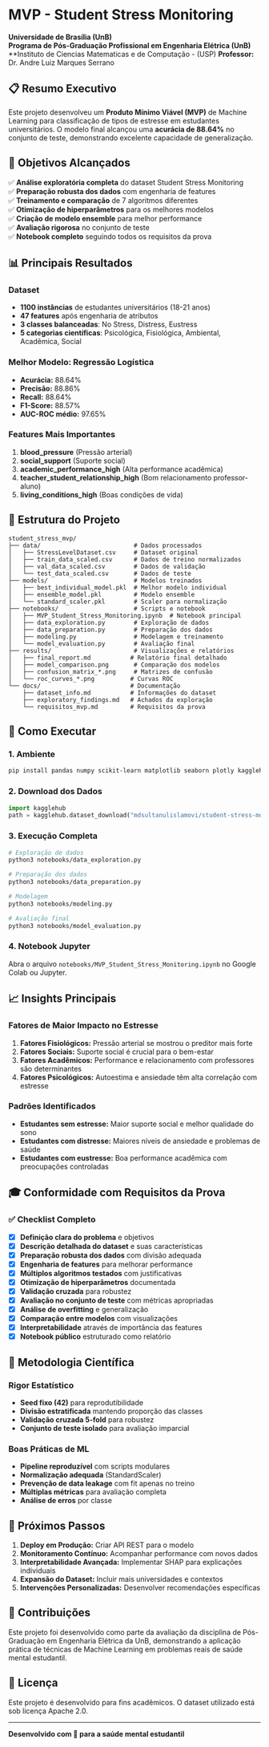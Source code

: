 # MVP - Student Stress Monitoring

**Universidade de Brasília (UnB)**  
**Programa de Pós-Graduação Profissional em Engenharia Elétrica (UnB)**  
**Instituto de Ciencias Matematicas e de Computação - (USP) 
**Professor:** Dr. Andre Luiz Marques Serrano  


## 📋 Resumo Executivo

Este projeto desenvolveu um **Produto Mínimo Viável (MVP)** de Machine Learning para classificação de tipos de estresse em estudantes universitários. O modelo final alcançou uma **acurácia de 88.64%** no conjunto de teste, demonstrando excelente capacidade de generalização.

## 🎯 Objetivos Alcançados

✅ **Análise exploratória completa** do dataset Student Stress Monitoring  
✅ **Preparação robusta dos dados** com engenharia de features  
✅ **Treinamento e comparação** de 7 algoritmos diferentes  
✅ **Otimização de hiperparâmetros** para os melhores modelos  
✅ **Criação de modelo ensemble** para melhor performance  
✅ **Avaliação rigorosa** no conjunto de teste  
✅ **Notebook completo** seguindo todos os requisitos da prova

## 📊 Principais Resultados

### Dataset
- **1100 instâncias** de estudantes universitários (18-21 anos)
- **47 features** após engenharia de atributos
- **3 classes balanceadas**: No Stress, Distress, Eustress
- **5 categorias científicas**: Psicológica, Fisiológica, Ambiental, Acadêmica, Social

### Melhor Modelo: Regressão Logística
- **Acurácia:** 88.64%
- **Precisão:** 88.86%
- **Recall:** 88.64%
- **F1-Score:** 88.57%
- **AUC-ROC médio:** 97.65%

### Features Mais Importantes
1. **blood_pressure** (Pressão arterial)
2. **social_support** (Suporte social)
3. **academic_performance_high** (Alta performance acadêmica)
4. **teacher_student_relationship_high** (Bom relacionamento professor-aluno)
5. **living_conditions_high** (Boas condições de vida)

## 📁 Estrutura do Projeto

```
student_stress_mvp/
├── data/                          # Dados processados
│   ├── StressLevelDataset.csv     # Dataset original
│   ├── train_data_scaled.csv      # Dados de treino normalizados
│   ├── val_data_scaled.csv        # Dados de validação
│   └── test_data_scaled.csv       # Dados de teste
├── models/                        # Modelos treinados
│   ├── best_individual_model.pkl  # Melhor modelo individual
│   ├── ensemble_model.pkl         # Modelo ensemble
│   └── standard_scaler.pkl        # Scaler para normalização
├── notebooks/                     # Scripts e notebook
│   ├── MVP_Student_Stress_Monitoring.ipynb  # Notebook principal
│   ├── data_exploration.py        # Exploração de dados
│   ├── data_preparation.py        # Preparação dos dados
│   ├── modeling.py                # Modelagem e treinamento
│   └── model_evaluation.py        # Avaliação final
├── results/                       # Visualizações e relatórios
│   ├── final_report.md           # Relatório final detalhado
│   ├── model_comparison.png       # Comparação dos modelos
│   ├── confusion_matrix_*.png     # Matrizes de confusão
│   └── roc_curves_*.png          # Curvas ROC
└── docs/                         # Documentação
    ├── dataset_info.md           # Informações do dataset
    ├── exploratory_findings.md   # Achados da exploração
    └── requisitos_mvp.md         # Requisitos da prova
```

## 🚀 Como Executar

### 1. Ambiente
```bash
pip install pandas numpy scikit-learn matplotlib seaborn plotly kagglehub
```

### 2. Download dos Dados
```python
import kagglehub
path = kagglehub.dataset_download("mdsultanulislamovi/student-stress-monitoring-datasets")
```

### 3. Execução Completa
```bash
# Exploração de dados
python3 notebooks/data_exploration.py

# Preparação dos dados
python3 notebooks/data_preparation.py

# Modelagem
python3 notebooks/modeling.py

# Avaliação final
python3 notebooks/model_evaluation.py
```

### 4. Notebook Jupyter
Abra o arquivo `notebooks/MVP_Student_Stress_Monitoring.ipynb` no Google Colab ou Jupyter.

## 📈 Insights Principais

### Fatores de Maior Impacto no Estresse
1. **Fatores Fisiológicos:** Pressão arterial se mostrou o preditor mais forte
2. **Fatores Sociais:** Suporte social é crucial para o bem-estar
3. **Fatores Acadêmicos:** Performance e relacionamento com professores são determinantes
4. **Fatores Psicológicos:** Autoestima e ansiedade têm alta correlação com estresse

### Padrões Identificados
- **Estudantes sem estresse:** Maior suporte social e melhor qualidade do sono
- **Estudantes com distresse:** Maiores níveis de ansiedade e problemas de saúde
- **Estudantes com eustresse:** Boa performance acadêmica com preocupações controladas

## 🎓 Conformidade com Requisitos da Prova

### ✅ Checklist Completo
- [x] **Definição clara do problema** e objetivos
- [x] **Descrição detalhada do dataset** e suas características
- [x] **Preparação robusta dos dados** com divisão adequada
- [x] **Engenharia de features** para melhorar performance
- [x] **Múltiplos algoritmos testados** com justificativas
- [x] **Otimização de hiperparâmetros** documentada
- [x] **Validação cruzada** para robustez
- [x] **Avaliação no conjunto de teste** com métricas apropriadas
- [x] **Análise de overfitting** e generalização
- [x] **Comparação entre modelos** com visualizações
- [x] **Interpretabilidade** através de importância das features
- [x] **Notebook público** estruturado como relatório

## 🔬 Metodologia Científica

### Rigor Estatístico
- **Seed fixo (42)** para reprodutibilidade
- **Divisão estratificada** mantendo proporção das classes
- **Validação cruzada 5-fold** para robustez
- **Conjunto de teste isolado** para avaliação imparcial

### Boas Práticas de ML
- **Pipeline reproduzível** com scripts modulares
- **Normalização adequada** (StandardScaler)
- **Prevenção de data leakage** com fit apenas no treino
- **Múltiplas métricas** para avaliação completa
- **Análise de erros** por classe

## 📝 Próximos Passos

1. **Deploy em Produção:** Criar API REST para o modelo
2. **Monitoramento Contínuo:** Acompanhar performance com novos dados
3. **Interpretabilidade Avançada:** Implementar SHAP para explicações individuais
4. **Expansão do Dataset:** Incluir mais universidades e contextos
5. **Intervenções Personalizadas:** Desenvolver recomendações específicas

## 👥 Contribuições

Este projeto foi desenvolvido como parte da avaliação da disciplina de Pós-Graduação em Engenharia Elétrica da UnB, demonstrando a aplicação prática de técnicas de Machine Learning em problemas reais de saúde mental estudantil.

## 📄 Licença

Este projeto é desenvolvido para fins acadêmicos. O dataset utilizado está sob licença Apache 2.0.

---

**Desenvolvido com 💙 para a saúde mental estudantil**

